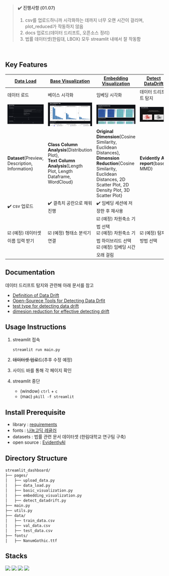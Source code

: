 
> **✔️ 진행사항 (01.07)**
> 1. csv를 업로드하니까 시각화하는 데까지 너무 오랜 시간이 걸리며, plot_reduced가 작동하지 않음
> 2. docs 업로드(데이터 드리프트, 오픈소스 정리)
> 3. 법률 데이터셋(한림대, LBOX) 모두 streamlit 내에서 잘 작동함

</br>

## Key Features

| [Data Load](pages/data_load.py) | [Base Visualization](pages/base_visualization.py) | [Embedding Visualization](pages/embedding_visualization.py) | [Detect DataDrift](pages/detect_datadrift.py) |
| ---------- | ---------- | ---------- | ---------- |
|     데이터 로드       |     베이스 시각화      |      임베딩 시각화      |    데이터 드리프트 탐지        |
|      ![alt text](img_files/image.png)      |  ![alt text](img_files/image-1.png)      |     ![alt text](img_files/image-2.png)       | ![alt text](img_files/image-3.png)     |
|  **Dataset**{Preview, Description, Information} | **Class Column Analysis**{Distribution Plot}, </br> **Text Column Analysis**{Length Plot, Length Dataframe, WordCloud}      |     **Original Dimension**{Cosine Similarity, Euclidean Distances}, <br> **Dimension Reduction**{Cosine Similarity, Euclidean Distances, 2D Scatter Plot, 2D Density Plot, 3D Scatter Plot}      | **Evidently AI report**{based MMD}          |
|    ✔️ csv 업로드        |    ✔️ 결측치 공란으로 채워 진행     |  ✔️ 임베딩 세션에 저장한 후 재사용        |             |
|   ☑️ (예정) 데이터셋 이름 입력 받기        |    ☑️ (예정) 형태소 분석기 연결     |  ☑️ (예정) 차원축소 기법 선택 <br/> ☑️ (예정) 차원축소 기법 하이브리드 선택 <br/> ☑️ (예정) 임베딩 시간 오래 걸림        | ☑️ (예정) 탐지 방법 선택           |

## Documentation
데이터 드리프트 탐지와 관련해 아래 문서를 참고
- [Definition of Data Drift](docs/DataDrift.md)
- [Open-Sourece Tools for Detecting Data Drfit](docs/DriftDetection-Tools.md)
- [test type for detecting data drift](docs/)
- [dimesion reduction for effective detecting drift](docs/)


## Usage Instructions
1. streamlit 접속
    
    ```
    streamlit run main.py
    ```

2. ~~데이터셋 업로드~~(추후 수정 예정)
3. 사이드 바를 통해 각 페이지 확인
4. streamlit 중단

    - (window) `ctrl` + `c`
    - (mac) `pkill -f streamlit`

## Install Prerequisite
- library : [requirements](requirements.txt)
- fonts : [나눔고딕 레귤러](https://fonts.google.com/selection)
- datasets : 법률 관련 문서 데이터셋 (한림대학교 연구팀 구축)
- open source : [EvidentlyAI](https://github.com/evidentlyai/evidently/tree/main/examples/integrations/streamlit_dashboard)

## Directory Structure

```
streamlit_dashboard/
├── pages/
│   ├── upload_data.py
│   ├── data_load.py
│   ├── basic_visualization.py
│   ├── embedding_visualization.py
│   ├── detect_datadrift.py
├── main.py
├── utils.py
├── data/
│   ├── train_data.csv
│   ├── val_data.csv
│   ├── test_data.csv
├── fonts/
│   ├── NanumGothic.ttf

```


## Stacks

<img src="https://img.shields.io/badge/Streamlit-FF4B4B?style=for-the-badge&logo=Streamlit&logoColor=white"> <img src="https://img.shields.io/badge/Pytorch-EE4C2C?style=for-the-badge&logo=Pytorch&logoColor=white"> <img src="https://img.shields.io/badge/HuggingFace-FFD21E?style=for-the-badge&logo=HuggingFace&logoColor=white"> <img src="https://img.shields.io/badge/Python-3776AB?style=for-the-badge&logo=Python&logoColor=white">